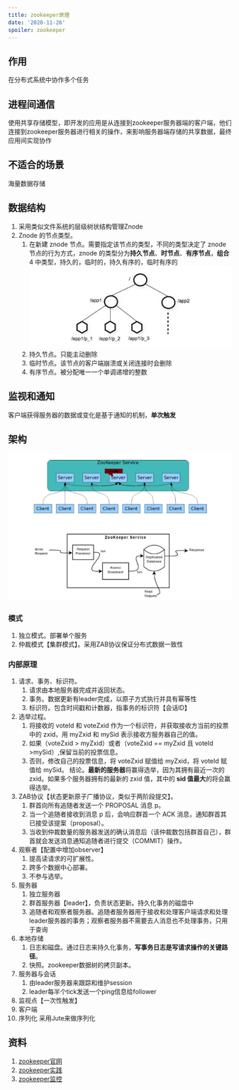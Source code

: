 ```yaml
---
title: zookeeper原理
date: '2020-11-26'
spoiler: zookeeper
---
```


## 作用
在分布式系统中协作多个任务

## 进程间通信
使用共享存储模型，即开发的应用是从连接到zookeeper服务器端的客户端，他们连接到zookeeper服务器进行相关的操作，来影响服务器端存储的共享数据，最终应用间实现协作

## 不适合的场景
海量数据存储

## 数据结构
1. 采用类似文件系统的层级树状结构管理Znode
2. Znode 的节点类型。
    1. 在新建 znode 节点。需要指定该节点的类型，不同的类型决定了 znode 节点的行为方式，znode 的类型分为**持久节点**、**时节点**、**有序节点**，**组合** 4 中类型，持久的，临时的，持久有序的，临时有序的
![image](./struct.png)
    2. 持久节点。只能主动删除
    3. 临时节点。该节点的客户端崩溃或关闭连接时会删除
    4. 有序节点。被分配唯一一个单调递增的整数

## 监视和通知
客户端获得服务器的数据或变化是基于通知的机制，**单次触发**

## 架构
![image](./architecture.png)
### 模式
1. 独立模式。部署单个服务
2. 仲裁模式【集群模式】。采用ZAB协议保证分布式数据一致性

### 内部原理
1. 请求、事务、标识符。
    1. 请求由本地服务器完成并返回状态。
    2. 事务。数据更新有leader完成，以原子方式执行并具有幂等性
    3. 标识符。包含时间戳和计数器，指事务的标识符【会话ID】
2. 选举过程。
    1. 将接收的 voteId 和 voteZxid 作为一个标识符，并获取接收方当前的投票中的 zxid，用 myZxid 和 mySid 表示接收方服务器自己的值。
    2. 如果（voteZxid > myZxid）或者（voteZxid == myZxid 且 voteId >mySid）,保留当前的投票信息。
    3. 否则，修改自己的投票信息，将 voteZxid 赋值给 myZxid，将 voteId 赋值给 mySid。
    结论。**最新的服务器**将赢得选举，因为其拥有最近一次的 zxid。如果多个服务器拥有的最新的 zxid 值，其中的 **sid 值最大**的将会赢得选举。
3. ZAB协议【状态更新原子广播协议，类似于两阶段提交】。
    1. 群首向所有追随者发送一个 PROPOSAL 消息 p。
    2. 当一个追随者接收到消息 p 后，会响应群首一个 ACK 消息，通知群首其已接受该提案（proposal）。
    3. 当收到仲裁数量的服务器发送的确认消息后（该仲裁数包括群首自己），群首就会发送消息通知追随者进行提交（COMMIT）操作。
4. 观察者【配置中增加observer】
    1. 提高读请求的可扩展性。
    2. 跨多个数据中心部署。
    3. 不参与选举。
5. 服务器
    1. 独立服务器
    2. 群首服务器【leader】，负责状态更新。持久化事务的磁盘中
    3. 追随者和观察者服务器。追随者服务器用于接收和处理客户端请求和处理leader服务器的事务；观察者服务器不需要去人消息也不处理事务，只用于查询
6. 本地存储
    1. 日志和磁盘。通过日志来持久化事务，**写事务日志是写请求操作的关键路径**。
    2. 快照。zookeeper数据树的拷贝副本。
7. 服务器与会话
    1. 由leader服务器来跟踪和维护session
    2. leader每半个tick发送一个ping信息给follower
8. 监视点【一次性触发】
9. 客户端
10. 序列化
采用Jute来做序列化
## 资料
1. [zookeeper官网](https://zookeeper.apache.org/)
2. [zookeeper实践](https://zhuanlan.zhihu.com/p/134549250)
3. [zookeeper监控](https://blog.csdn.net/qq_25934401/article/details/84345905)